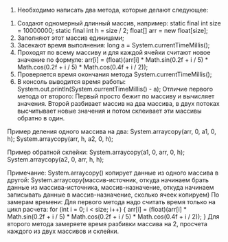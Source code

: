 1. Необходимо написать два метода, которые делают следующее:
1) Создают одномерный длинный массив, например: 
static final int size = 10000000;
static final int h = size / 2;
float[] arr = new float[size];
2) Заполняют этот массив единицами;
3) Засекают время выполнения: long a = System.currentTimeMillis();
4) Проходят по всему массиву и для каждой ячейки считают новое значение по формуле:
arr[i] = (float)(arr[i] * Math.sin(0.2f + i / 5) * Math.cos(0.2f + i / 5) * Math.cos(0.4f + i / 2));
5) Проверяется время окончания метода System.currentTimeMillis();
6) В консоль выводится время работы: System.out.println(System.currentTimeMillis() - a);
Отличие первого метода от второго:
Первый просто бежит по массиву и вычисляет значения.
Второй разбивает массив на два массива, в двух потоках высчитывает новые значения и потом склеивает эти массивы обратно в один.

Пример деления одного массива на два:
System.arraycopy(arr, 0, a1, 0, h);
System.arraycopy(arr, h, a2, 0, h);

Пример обратной склейки:
System.arraycopy(a1, 0, arr, 0, h);
System.arraycopy(a2, 0, arr, h, h);

Примечание:
System.arraycopy() копирует данные из одного массива в другой:
System.arraycopy(массив-источник, откуда начинаем брать данные из массива-источника, массив-назначение, откуда начинаем записывать данные в массив-назначение, сколько ячеек копируем)
По замерам времени:
Для первого метода надо считать время только на цикл расчета:
for (int i = 0; i < size; i++) {
arr[i] = (float)(arr[i] * Math.sin(0.2f + i / 5) * Math.cos(0.2f + i / 5) * Math.cos(0.4f + i / 2));
}
Для второго метода замеряете время разбивки массива на 2, просчета каждого из двух массивов и склейки.